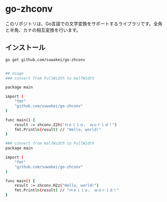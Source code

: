 # go-zhconv


このリポジトリは、Go言語での文字変換をサポートするライブラリです。全角と半角、カナの相互変換を行います。

## インストール

```sh
go get github.com/suwakei/go-zhconv


## Usage
### convert from FullWidth to HalfWidth

package main

import (
    "fmt"
    "github.com/suwakei/go-zhconv"
)

func main() {
    result := zhconv.Z2h("Ｈｅｌｌｏ， ｗｏｒｌｄ！")
    fmt.Println(result) // "Hello, world!"
}

### convert from HalfWidth to FullWidth
package main

import (
    "fmt"
    "github.com/suwakei/go-zhconv"
)

func main() {
    result := zhconv.H2z("Hello, world!")
    fmt.Println(result) // "Ｈｅｌｌｏ， ｗｏｒｌｄ！"
}